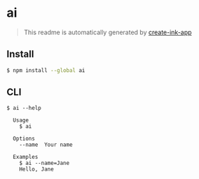 # ai

> This readme is automatically generated by [create-ink-app](https://github.com/vadimdemedes/create-ink-app)

## Install

```bash
$ npm install --global ai
```

## CLI

```
$ ai --help

  Usage
    $ ai

  Options
    --name  Your name

  Examples
    $ ai --name=Jane
    Hello, Jane
```
